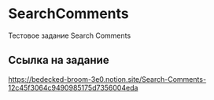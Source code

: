 # SearchComments

Тестовое задание Search Comments

## Ссылка на задание

https://bedecked-broom-3e0.notion.site/Search-Comments-12c45f3064c9490985175d7356004eda
